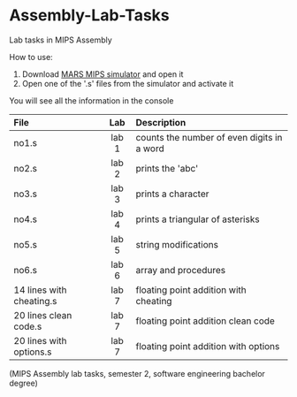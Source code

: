 # Assembly-Lab-Tasks
Lab tasks in MIPS Assembly

How to use:
1. Download [MARS MIPS simulator](http://courses.missouristate.edu/KenVollmar/mars/download.htm) and open it
2. Open one of the '.s' files from the simulator and activate it

You will see all the information in the console

| File                     | Lab   | Description                                |
|:-------------------------|:-----:|:-------------------------------------------|
| no1.s                    | lab 1 | counts the number of even digits in a word |
| no2.s                    | lab 2 | prints the 'abc'                           |
| no3.s                    | lab 3 | prints a character                         |
| no4.s                    | lab 4 | prints a triangular of asterisks           |
| no5.s                    | lab 5 | string modifications                       |
| no6.s                    | lab 6 | array and procedures                       |
| 14 lines with cheating.s | lab 7 | floating point addition with cheating      |
| 20 lines clean code.s    | lab 7 | floating point addition clean code         |
| 20 lines with options.s  | lab 7 | floating point addition with options       |

(MIPS Assembly lab tasks, semester 2, software engineering bachelor degree)
